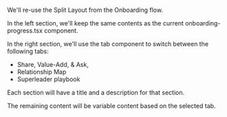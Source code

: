 We'll re-use the Split Layout from the Onboarding flow.

In the left section, we'll keep the same contents as the current onboarding-progress.tsx component.

In the right section, we'll use the tab component to switch between the following tabs:

- Share, Value-Add, & Ask,
- Relationship Map
- Superleader playbook

Each section will have a title and a description for that section.

The remaining content will be variable content based on the selected tab.
